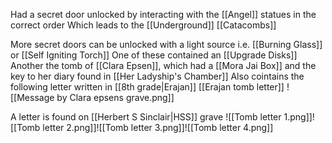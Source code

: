 Had a secret door unlocked by interacting with the [[Angel]] statues in the correct order
Which leads to the [[Underground]] [[Catacombs]]

More secret doors can be unlocked with a light source i.e. [[Burning Glass]] or [[Self Igniting Torch]]
One of these contained an [[Upgrade Disks]]
Another the tomb of [[Clara Epsen]], which had a [[Mora Jai Box]] and the key to her diary found in [[Her Ladyship's Chamber]] 
Also cointains the following letter written in [[8th grade|Erajan]] [[Erajan tomb letter]]
![[Message by Clara epsens grave.png]]



A letter is found on [[Herbert S Sinclair|HSS]] grave
![[Tomb letter 1.png]]![[Tomb letter 2.png]]![[Tomb letter 3.png]]![[Tomb letter 4.png]]